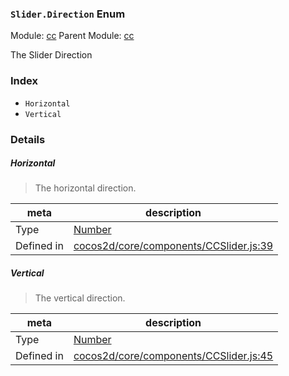 ### `Slider.Direction` Enum



Module: [cc](../modules/cc.md)
Parent Module: [cc](../modules/cc.md)


The Slider Direction


### Index
  - `Horizontal`
  - `Vertical`

### Details


##### Horizontal

> The horizontal direction.

| meta | description |
|------|-------------|
| Type | <a href="https://developer.mozilla.org/en/JavaScript/Reference/Global_Objects/Number" class="crosslink external" target="_blank">Number</a> |
| Defined in | [cocos2d/core/components/CCSlider.js:39](https://github.com/cocos-creator/engine/blob/ed2b039b9aa8396d7da1c8c1149f41269733e8fd/cocos2d/core/components/CCSlider.js#L39) |



##### Vertical

> The vertical direction.

| meta | description |
|------|-------------|
| Type | <a href="https://developer.mozilla.org/en/JavaScript/Reference/Global_Objects/Number" class="crosslink external" target="_blank">Number</a> |
| Defined in | [cocos2d/core/components/CCSlider.js:45](https://github.com/cocos-creator/engine/blob/ed2b039b9aa8396d7da1c8c1149f41269733e8fd/cocos2d/core/components/CCSlider.js#L45) |


